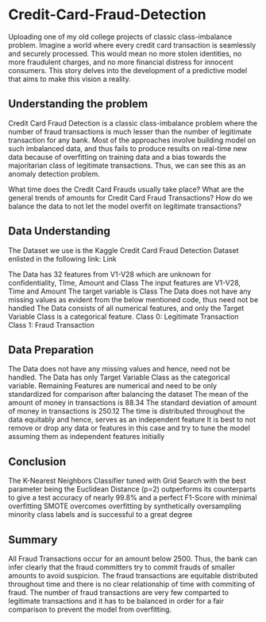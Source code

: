 # Credit-Card-Fraud-Detection
Uploading one of my old college projects of classic class-imbalance problem.
Imagine a world where every credit card transaction is seamlessly and securely processed. This would mean no more stolen identities, no more fraudulent charges, and no more financial distress for innocent consumers. This story delves into the development of a predictive model that aims to make this vision a reality.
## Understanding the problem 
Credit Card Fraud Detection is a classic class-imbalance problem where the number of fraud transactions is much lesser than the number of legitimate transaction for any bank. Most of the approaches involve building model on such imbalanced data, and thus fails to produce results on real-time new data because of overfitting on training data and a bias towards the majoritarian class of legitimate transactions. Thus, we can see this as an anomaly detection problem.

What time does the Credit Card Frauds usually take place?
What are the general trends of amounts for Credit Card Fraud Transactions?
How do we balance the data to not let the model overfit on legitimate transactions?
## Data Understanding
The Dataset we use is the Kaggle Credit Card Fraud Detection Dataset enlisted in the following link: Link

The Data has 32 features from V1-V28 which are unknown for confidentiality, TIme, Amount and Class
The input features are V1-V28, Time and Amount
The target variable is Class
The Data does not have any missing values as evident from the below mentioned code, thus need not be handled
The Data consists of all numerical features, and only the Target Variable Class is a categorical feature.
Class 0: Legitimate Transaction
Class 1: Fraud Transaction
## Data Preparation
The Data does not have any missing values and hence, need not be handled.
The Data has only Target Variable Class as the categorical variable.
Remaining Features are numerical and need to be only standardized for comparison after balancing the dataset
The mean of the amount of money in transactions is 88.34
The standard deviation of amount of money in transactions is 250.12
The time is distributed throughout the data equitably and hence, serves as an independent feature
It is best to not remove or drop any data or features in this case and try to tune the model assuming them as independent features initially
## Conclusion
The K-Nearest Neighbors Classifier tuned with Grid Search with the best parameter being the Euclidean Distance (p=2) outperforms its counterparts to give a test accuracy of nearly 99.8% and a perfect F1-Score with minimal overfitting
SMOTE overcomes overfitting by synthetically oversampling minority class labels and is successful to a great degree
## Summary
All Fraud Transactions occur for an amount below 2500. Thus, the bank can infer clearly that the fraud committers try to commit frauds of smaller amounts to avoid suspicion.
The fraud transactions are equitable distributed throughout time and there is no clear relationship of time with commiting of fraud.
The number of fraud transactions are very few comparted to legitimate transactions and it has to be balanced in order for a fair comparison to prevent the model from overfitting.
